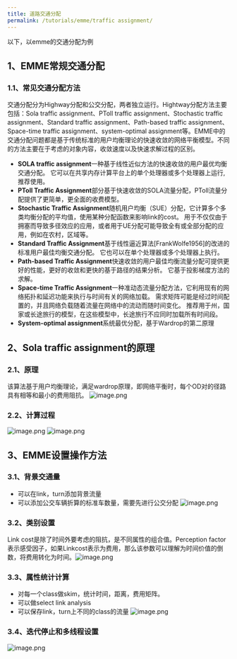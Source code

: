 ```yaml
---
title: 道路交通分配
permalink: /tutorials/emme/traffic assignment/
---
```



以下，以emme的交通分配为例

## 1、EMME常规交通分配

### 1.1、常见交通分配方法
交通分配分为Highway分配和公交分配，两者独立运行。Hightway分配方法主要包括：Sola traffic assignment、PToll traffic assignment、Stochastic traffic assignment、Standard traffic assignment、Path-based traffic assignment、Space-time traffic assignment、system-optimal assignment等。EMME中的交通分配问题都是基于传统标准的用户均衡理论的快速收敛的网络平衡模型。不同的方法主要在于考虑的对象内容，收敛速度以及快速求解过程的区别。


-  **SOLA traffic assignment**一种基于线性近似方法的快速收敛的用户最优均衡交通分配。 它可以在共享内存计算平台上的单个处理器或多个处理器上运行,推荐使用。 
-  **PToll Traffic Assignment**部分基于快速收敛的SOLA流量分配，PToll流量分配提供了更简单，更全面的收费模型。 
-  **Stochastic Traffic Assignment**随机用户均衡（SUE）分配，它计算多个多类均衡分配的平均值，使用某种分配函数来影响link的cost。 用于不仅仅由于拥塞而导致多径效应的应用，或者用于UE分配可能导致全有或全部分配的应用，例如在农村，区域等。 
-  **Standard Traffic Assignment**基于线性逼近算法[FrankWolfe1956]的改进的标准用户最佳均衡交通分配。 它也可以在单个处理器或多个处理器上执行。 
-  **Path-based Traffic Assignment**快速收敛的用户最佳均衡流量分配可提供更好的性能，更好的收敛和更快的基于路径的结果分析。 它基于投影梯度方法的求解。 
-  **Space-time Traffic Assignment**一种准动态流量分配方法，它利用现有的网络拓扑和延迟功能来执行与时间有关的网络加载。 需求矩阵可能是经过时间配置的，并且网络负载随着流量在网络中的流动而随时间变化。 推荐用于州，国家或长途旅行的模型，在这些模型中，长途旅行不应同时加载所有时间段。 
-  **System-optimal assignment**系统最优分配，基于Wardrop的第二原理 
## 2、Sola traffic assignment的原理

### 2.1、原理
该算法基于用户均衡理论，满足wardrop原理，即网络平衡时，每个OD对的径路具有相等和最小的费用阻抗。
![image.png](/assets/images/emme/1667285842678-5bcddacd-4130-4f47-97a0-d719755ce7d0.png)


### 2.2、计算过程
![image.png](/assets/images/emme/1667285855932-2d837fdf-ebdb-449d-b13f-0159e616ad5b.png)
![image.png](/assets/images/emme/1667285865588-b5c638cb-5f46-45a6-8d07-2ccf33613f95.png)


## 3、EMME设置操作方法
### 3.1、背景交通量


- 可以在link，turn添加背景流量
- 可以添加公交车辆折算的标准车数量，需要先进行公交分配
![image.png](/assets/images/emme/1667285891251-2770a4e0-5829-4260-b612-c0ec194f3e0f.png)


### 3.2、类别设置
Link cost是除了时间外要考虑的阻抗，是不同属性的组合值。Perception factor表示感受因子，如果Linkcost表示为费用，那么该参数可以理解为时间价值的倒数，将费用转化为时间。![image.png](./6.3.1-道路分配.assert/1667285911101-016b9291-6b25-4508-89ff-bd298a6d8526.png)


### 3.3、属性统计计算


- 对每一个class做skim，统计时间，距离，费用矩阵。
- 可以做select link analysis
- 可以保存link，turn上不同的class的流量
![image.png](/assets/images/emme/1667285926951-7f8ae8f3-d1b8-430c-bfca-43367331fb15.png)


### 3.4、迭代停止和多线程设置
![image.png](/assets/images/emme/1667285938005-914f3398-dfc3-4906-af4a-e74992f2c1b2.png)

